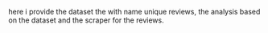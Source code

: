 here i provide the dataset the with name unique reviews, the analysis based on the dataset and the scraper for the reviews.
